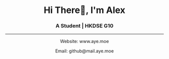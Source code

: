 <h1 align="center">Hi There👋, I'm Alex</h1>
<h3 align="center">A Student | HKDSE G10</h3>

---

<p align="center">Website: www.aye.moe</p>

<p align="center">Email: github@mail.aye.moe</p>
